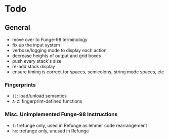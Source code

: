 # Todo
## General
- move over to Funge-98 terminology
- fix up the input system
- verbose/logging mode to display each action
- decrease heights of output and grid boxes
- push every stack's size
- re-add stack display
- ensure timing is correct for spaces, semicolons, string mode spaces, etc

### Fingerprints
- `()`: load/unload semantics
- `A-Z`: fingerprint-defined functions
### Misc. Unimplemented Funge-98 Instructions
- `l`: trefunge only, used in Refunge as lehmer code rearrangement
- `hm`: trefunge only, unused in Refunge
